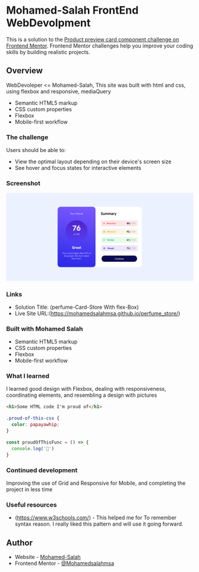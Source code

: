 # Mohamed-Salah FrontEnd WebDevolpment

This is a solution to the [Product preview card component challenge on Frontend Mentor](https://www.frontendmentor.io/challenges/product-preview-card-component-GO7UmttRfa). Frontend Mentor challenges help you improve your coding skills by building realistic projects. 


## Overview
WebDevoleper <= Mohamed-Salah,
This site was built with html and css, using flexbox and responsive, mediaQuery
- Semantic HTML5 markup
- CSS custom properties
- Flexbox
- Mobile-first workflow
<!-- ------------------------------------------------------ -->


### The challenge

Users should be able to:

- View the optimal layout depending on their device's screen size
- See hover and focus states for interactive elements

### Screenshot

![](./image/scrnli_5_30_2023_10-07-55%20PM.png)


### Links

- Solution Title: (perfume-Card-Store With flex-Box)
- Live Site URL:(https://mohamedsalahmsa.github.io/perfume_store/)

### Built with Mohamed Salah

- Semantic HTML5 markup
- CSS custom properties
- Flexbox
- Mobile-first workflow



### What I learned

I learned good design with Flexbox, dealing with responsiveness, coordinating elements, and resembling a design with pictures

```html
<h1>Some HTML code I'm proud of</h1>
```
```css
.proud-of-this-css {
  color: papayawhip;
}
```
```js
const proudOfThisFunc = () => {
  console.log('🎉')
}
```





### Continued development

Improving the use of Grid and Responsive for Mobile, and completing the project in less time



### Useful resources

- (https://www.w3schools.com/) - This helped me for To remember  syntax reason. I really liked this pattern and will use it going forward.




## Author

- Website - [Mohamed-Salah](https://https://abo-salah.com)
- Frontend Mentor - [@Mohamedsalahmsa](https://www.frontendmentor.io/profile/Mohamedsalahmsa)